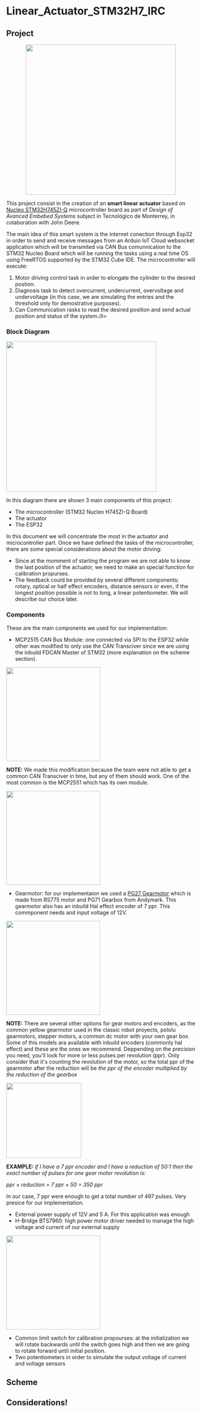 # Linear_Actuator_STM32H7_IRC
## Project

<div align="center"><img src="https://m.media-amazon.com/images/I/81Twh05MQFL._SL1500_.jpg" width="auto" height="400" /></div>

This project consist in the creation of an **smart linear actuator** based on <a href="https://www.st.com/en/evaluation-tools/nucleo-h745zi-q.html">Nucleo STM32H745ZI-Q</a>  microcontroller board as part of *Design of Avanced Embebed Systems* subject in Tecnológico de Monterrey, in colaboration with John Deere.

The main idea of this smart system is the internet conection through Esp32 in order to send and receive messages from an Arduio IoT Cloud websocket application which will be transmited via CAN Bus comunnication to the STM32 Nucleo Board which will be running the tasks using a real time OS using FreeRTOS supported by the STM32 Cube IDE. The microcontroller will execute:
<ol>
  <li>Motor driving control task in order to elongate the cylinder to the desired postion.</li>
  <li>Diagnosis task to detect overcurrent, undercurrent, overvoltage and undervoltage (in this case, we are simulating the entries and the threshold only for demostrative purposes). </li>
  <li>Can Communication rasks to read the desired position and send actual position and status of the system./li>
</ol>

### Block Diagram
<img src="https://i.imgur.com/pwVpeBz.png" width="auto" height="400" />

In this diagram there are shown 3 main components of this project: 
<ul>
  <li>The microcontroller (STM32 Nucleo H745ZI-Q Board)
  <li>The actuator
  <li>The ESP32
</ul>
In this document we will concentrate the most in the actuator and microcontroller part.
Once we have defined the tasks of the microcontroller, there are some special considerations about the motor driving:
<ul>
  <li>Since at the momment of starting the program we are not able to know the last position of the actuator, we need to make an special function for calibration propurses.
  <li>The feedback could be provided by several different components: rotary, optical or half effect encoders, distance sensors or even, if the longest position possible is not to long, a linear potentiometer. We will describe our choice later.
</ul>

### Components
These are the main components we used for our implementation:
<ul>
  <li> MCP2515 CAN Bus Module: one connected via SPI to the ESP32 while other was modified to only use the CAN Transciver since we are using the inbuild FDCAN Master of STM32 (more explanation on the scheme section).
</ul>    
    
<img src="https://media.naylampmechatronics.com/1053-superlarge_default/modulo-can-mcp2515.jpg" width="auto" height="250" />
    
**NOTE:** We made this modification because the team were not able to get a common CAN Transciver in time, but any of them should work. One of the most common is the MCP2551 which has its own module.

<img src="https://electronilab.co/wp-content/uploads/2021/06/Modulo-CAN-Bus-MCP2551-1.jpg" width="auto" height="250" />

<ul>   
  <li>Gearmotor: for our implementaion we used a  <a href="https://www.andymark.com/products/hex-pg-series-gearboxes-options">PG27 Gearmotor</a> which is made from RS775 motor and PG71 Gearbox from Andymark. This gearmotor also has an inbuild Hal effect encoder of 7 ppr. This commponent needs and input voltage of 12V.
</ul>
<img src="https://andymark-weblinc.netdna-ssl.com/product_images/hex-pg-series-gearboxes-options/5bd8c03a61a10d5948a536e9/detail.jpg?c=1540931642" width="auto" height="250" />

**NOTE:** There are several other options for gear motors and encoders, as the common yellow gearmotor used in the classic robot proyects, pololu gearmotors, stepper motors, a common dc motor with your own gear box. Some of this models ara available with inbuild encoders (commonly hal effect) and these are the ones we recommend. 
Deppending on the precision you need, you'll look for more or less pulses per revolution (ppr). Only consider that it's counting the revolution of the motor, so the total ppr of the gearmotor after the reduction will be *the ppr of the encoder multiplied by the reduction of the gearbox*

<img src="https://hetpro-store.com/images/detailed/17/encoder-02.jpg" width="auto" height="200" /> 

**EXAMPLE:** *if I have a 7 ppr encoder and I have a reduction of 50:1 then the exact number of pulses for one gear motor revolution is:*

*ppr × reduction = 7 ppr × 50 = 350 ppr*

In our case, 7 ppr were enough to get a total number of 497 pulses. Very presice for our implementation.

<ul>
  <li>External power supply of 12V and 5 A. For this application was enough
  <li>H-Bridge BTS7960: high power motor driver needed to manage the high voltage and current of our external supply
</ul>

<img src="https://resources.claroshop.com/medios-plazavip/mkt/6026f95cd502c_modulo-puente-h-bts7960-43a-arduino-pic3jpg.jpg?scale=340" width="auto" height="250" />

<ul>
  <li>Common limit switch for calibration propourses: at the initialization we will rotate backwards until the switch goes high and then we are going to rotate forward until initial position.
  <li>Two potentiometers in order to simulate the output voltage of current and voltage sensors
    
</ul>

## Scheme
## Considerations!
